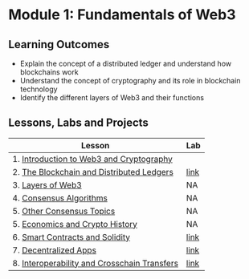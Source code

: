 # Module 1: Fundamentals of Web3

## Learning Outcomes

-  Explain the concept of a distributed ledger and understand how blockchains work
- Understand the concept of cryptography and its role in blockchain technology
- Identify the different layers of Web3 and their functions

## Lessons, Labs and Projects

| Lesson                                                                                                      | Lab                                                                                                          |
| ----------------------------------------------------------------------------------------------------------- | ------------------------------------------------------------------------------------------------------------ |
| 1. [Introduction to Web3 and Cryptography](./introduction_to_web3_cryptography.md)                   |                     |
| 2. [The Blockchain and Distributed Ledgers](./blockchain_and_distributed_ledgers.md)                 | [link](https://github.com/joinpursuit/pursuit-crypto-lessons/blob/main/fundamentals/labs/creating_metamask_wallet.md)        |
| 3. [Layers of Web3](./layers_of_web3.md)                                                             | NA                    |
| 4. [Consensus Algorithms](./consensus_algorithms.md)                                                 | NA                  |
| 5. [Other Consensus Topics](./other_consensus_topics.md)          | NA          |
| 5. [Economics and Crypto History](history_of_crypto.md)                                     | NA              |
| 6. [Smart Contracts and Solidity](./intro_to_smart_contracts_and_solidity.md)                                     | [link](https://github.com/joinpursuit/pursuit-crypto-lessons/blob/main/fundamentals/labs/deploying_your_first_smart_contract.md)              |
| 7. [Decentralized Apps](./dapps.md)                                                      | [link](https://github.com/joinpursuit/pursuit-crypto-lessons/blob/main/fundamentals/labs/dapps.md)                     |
| 8. [Interoperability and Crosschain Transfers](https://github.com/joinpursuit/pursuit-crypto-lessons/blob/main/fundamentals/interopability.md)           | [link](https://github.com/joinpursuit/pursuit-crypto-lessons/blob/main/fundamentals/labs/crosschain.md) |

